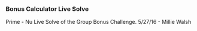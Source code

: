 ### Bonus Calculator Live Solve

Prime - Nu Live Solve of the Group Bonus Challenge. 5/27/16 - Millie Walsh
